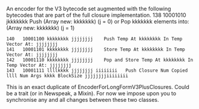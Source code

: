 An encoder for the V3 bytecode set augmented with the following bytecodes that are part of the full closure implementation.
	138   10001010 jkkkkkkk		Push (Array new: kkkkkkk) (j = 0)
								or	Pop kkkkkkk elements into: (Array new: kkkkkkk) (j = 1)

	140   10001100 kkkkkkkk jjjjjjjj 	Push Temp At kkkkkkkk In Temp Vector At: jjjjjjjj
	141   10001101 kkkkkkkk jjjjjjjj 	Store Temp At kkkkkkkk In Temp Vector At: jjjjjjjj
	142   10001110 kkkkkkkk jjjjjjjj 	Pop and Store Temp At kkkkkkkk In Temp Vector At: jjjjjjjj
	143   10001111 llllkkkk jjjjjjjj iiiiiiii	Push Closure Num Copied llll Num Args kkkk BlockSize jjjjjjjjiiiiiiii
This is an exact duplicate of EncoderForLongFormV3PlusClosures.
Could be a trait (or in Newspeak, a Mixin).
For now we impose upon you to synchronise any and all changes between these two classes.